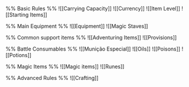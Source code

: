 %% Basic Rules %%
![[Carrying Capacity]]
![[Currency]]
![[Item Level]]
![[Starting Items]]

%% Main Equipment %%
![[Equipment]]
![[Magic Staves]]

%% Common support items %%
![[Adventuring Items]]
![[Provisions]]

%% Battle Consumables %% 
![[Munição Especial]]
![[Oils]]
![[Poisons]]
![[Potions]]

%% Magic Items %%
![[Magic items]]
![[Runes]]

%% Advanced Rules %%
![[Crafting]]